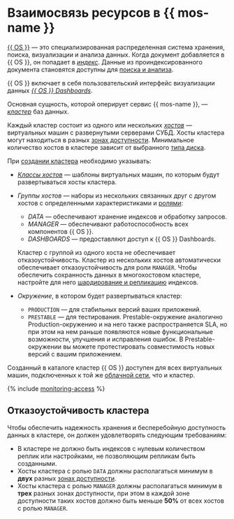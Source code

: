 # Взаимосвязь ресурсов в {{ mos-name }}

[{{ OS }}](https://opensearch.org/) — это специализированная распределенная система хранения, поиска, визуализации и анализа данных. Когда документ добавляется в {{ OS }}, он попадает в [_индекс_](indexing.md). Данные из проиндексированного документа становятся доступны для [поиска и анализа](searching.md).

{{ OS }} включает в себя пользовательский интерфейс визуализации данных [_{{ OS }} Dashboards_](https://opensearch.org/docs/latest/dashboards/).

Основная сущность, которой оперирует сервис {{ mos-name }}, — [_кластер_](../../glossary/cluster.md) баз данных.

Каждый кластер состоит из одного или нескольких [_хостов_](host-roles.md) — виртуальных машин с развернутыми серверами СУБД. Хосты кластера могут находиться в разных [зонах доступности](../../overview/concepts/geo-scope.md). Минимальное количество хостов в кластере зависит от выбранного [типа диска](storage.md#storage-type-selection).

При [создании кластера](../operations/cluster-create.md) необходимо указывать:

- [_Классы хостов_](instance-types.md) — шаблоны виртуальных машин, по которым будут развертываться хосты кластера.

- _Группы хостов_ — наборы из нескольких связанных друг с другом хостов с определенными характеристиками и [ролями](host-roles.md):

    - _DATA_ — обеспечивают хранение индексов и обработку запросов.
    - _MANAGER_ — обеспечивают работоспособность всех компонентов {{ OS }}.
    - _DASHBOARDS_ — предоставляют доступ к {{ OS }} Dashboards.

    Кластер с группой из одного хоста не обеспечивает отказоустойчивость. Кластер из нескольких хостов автоматически обеспечивает отказоустойчивость для роли `MANAGER`. Чтобы обеспечить сохранность данных в многохостовом кластере, настройте для него [шардирование и репликацию](scalability-and-resilience.md) индексов.

- _Окружение_, в котором будет развертываться кластер:

    - `PRODUCTION` — для стабильных версий ваших приложений.
    - `PRESTABLE` — для тестирования. Prestable-окружение аналогично Production-окружению и на него также распространяется SLA, но при этом на нем раньше появляются новые функциональные возможности, улучшения и исправления ошибок. В Prestable-окружении вы можете протестировать совместимость новых версий с вашим приложением.


Созданный в каталоге кластер {{ OS }} доступен для всех виртуальных машин, подключенных к той же [облачной сети](../../vpc/concepts/network.md), что и кластер.


{% include [monitoring-access](../../_includes/mdb/monitoring-access.md) %}

## Отказоустойчивость кластера

Чтобы обеспечить надежность хранения и бесперебойную доступность данных в кластере, он должен удовлетворять следующим требованиям:
* В кластере не должно быть индексов с нулевым количеством реплик или настройками, не позволяющим репликам быть созданными.
* Хосты кластера с ролью `DATA` должны располагаться минимум в **двух** разных [зонах доступности](../../overview/concepts/geo-scope.md).
* Хосты кластера с ролью `MANAGER` должны располагаться минимум в **трех** разных зонах доступности, при этом в каждой зоне доступности таких хостов должно быть меньше **50%** от всех хостов с ролью `MANAGER`.
